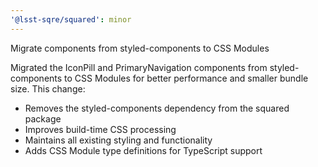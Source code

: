 ```yaml
---
'@lsst-sqre/squared': minor
---
```


Migrate components from styled-components to CSS Modules

Migrated the IconPill and PrimaryNavigation components from styled-components to CSS Modules for better performance and smaller bundle size. This change:

- Removes the styled-components dependency from the squared package
- Improves build-time CSS processing
- Maintains all existing styling and functionality
- Adds CSS Module type definitions for TypeScript support